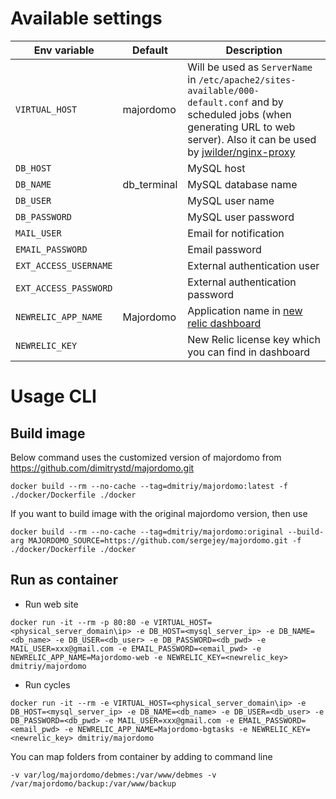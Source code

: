 # Available settings

Env variable | Default | Description
-|-|-
`VIRTUAL_HOST` | majordomo | Will be used as `ServerName` in `/etc/apache2/sites-available/000-default.conf` and by scheduled jobs (when generating URL to web server). Also it can be used by [jwilder/nginx-proxy](https://hub.docker.com/r/jwilder/nginx-proxy/)
`DB_HOST` | | MySQL host
`DB_NAME` | db_terminal | MySQL database name
`DB_USER` | | MySQL user name
`DB_PASSWORD` | | MySQL user password
`MAIL_USER` | | Email for notification
`EMAIL_PASSWORD` | | Email password
`EXT_ACCESS_USERNAME` | | External authentication user
`EXT_ACCESS_PASSWORD` | | External authentication password
`NEWRELIC_APP_NAME` | Majordomo | Application name in [new relic dashboard](https://rpm.newrelic.com)
`NEWRELIC_KEY` | | New Relic license key which you can find in dashboard

# Usage CLI

## Build image
Below command uses the customized version of majordomo from https://github.com/dimitrystd/majordomo.git
```
docker build --rm --no-cache --tag=dmitriy/majordomo:latest -f ./docker/Dockerfile ./docker
```
If you want to build image with the original majordomo version, then use
```
docker build --rm --no-cache --tag=dmitriy/majordomo:original --build-arg MAJORDOMO_SOURCE=https://github.com/sergejey/majordomo.git -f ./docker/Dockerfile ./docker
```

## Run as container
* Run web site
```
docker run -it --rm -p 80:80 -e VIRTUAL_HOST=<physical_server_domain\ip> -e DB_HOST=<mysql_server_ip> -e DB_NAME=<db_name> -e DB_USER=<db_user> -e DB_PASSWORD=<db_pwd> -e MAIL_USER=xxx@gmail.com -e EMAIL_PASSWORD=<email_pwd> -e NEWRELIC_APP_NAME=Majordomo-web -e NEWRELIC_KEY=<newrelic_key> dmitriy/majordomo
```
* Run cycles
```
docker run -it --rm -e VIRTUAL_HOST=<physical_server_domain\ip> -e DB_HOST=<mysql_server_ip> -e DB_NAME=<db_name> -e DB_USER=<db_user> -e DB_PASSWORD=<db_pwd> -e MAIL_USER=xxx@gmail.com -e EMAIL_PASSWORD=<email_pwd> -e NEWRELIC_APP_NAME=Majordomo-bgtasks -e NEWRELIC_KEY=<newrelic_key> dmitriy/majordomo
```

You can map folders from container by adding to command line
```
-v var/log/majordomo/debmes:/var/www/debmes -v /var/majordomo/backup:/var/www/backup
```
